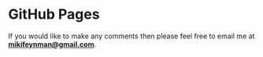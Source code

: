 # GitHub Pages

If you would like to make any comments then please feel free to email me at **mikifeynman@gmail.com**.
